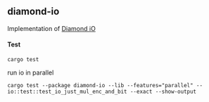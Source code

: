 ## diamond-io

Implementation of [Diamond iO](https://eprint.iacr.org/2025/236)

#### Test

```
cargo test 
```


run io in parallel
```
cargo test --package diamond-io --lib --features="parallel" -- io::test::test_io_just_mul_enc_and_bit --exact --show-output
```